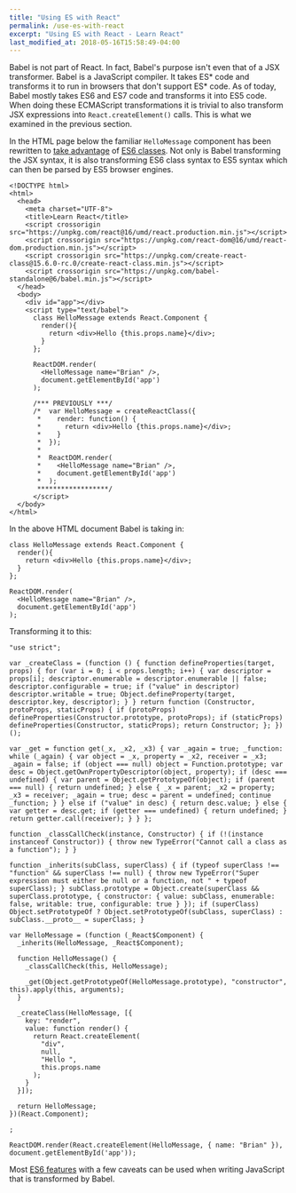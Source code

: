 ```yaml
---
title: "Using ES with React"
permalink: /use-es-with-react
excerpt: "Using ES with React - Learn React"
last_modified_at: 2018-05-16T15:58:49-04:00
---
```


Babel is not part of React. In fact, Babel's purpose isn't even that of a JSX transformer. Babel is a JavaScript compiler. It takes ES* code and transforms it to run in browsers that don't support ES* code. As of today, Babel mostly takes ES6 and ES7 code and transforms it into ES5 code. When doing these ECMAScript transformations it is trivial to also transform JSX expressions into `React.createElement()` calls. This is what we examined in the previous section.

In the HTML page below the familiar `HelloMessage` component has been rewritten to [take advantage](http://babeljs.io/blog/2015/06/07/react-on-es6-plus) of [ES6 classes](https://github.com/lukehoban/es6features#classes). Not only is Babel transforming the JSX syntax, it is also transforming ES6 class syntax to ES5 syntax which can then be parsed by ES5 browser engines.

```
<!DOCTYPE html>
<html>
  <head>
    <meta charset="UTF-8">
    <title>Learn React</title>
    <script crossorigin src="https://unpkg.com/react@16/umd/react.production.min.js"></script>
    <script crossorigin src="https://unpkg.com/react-dom@16/umd/react-dom.production.min.js"></script>
    <script crossorigin src="https://unpkg.com/create-react-class@15.6.0-rc.0/create-react-class.min.js"></script>
    <script crossorigin src="https://unpkg.com/babel-standalone@6/babel.min.js"></script>
  </head>
  <body>
    <div id="app"></div>
    <script type="text/babel">
      class HelloMessage extends React.Component {
        render(){
          return <div>Hello {this.props.name}</div>;
        }
      };

      ReactDOM.render(
        <HelloMessage name="Brian" />, 
        document.getElementById('app')
      );

      /*** PREVIOUSLY ***/
      /*  var HelloMessage = createReactClass({
       *    render: function() {
       *      return <div>Hello {this.props.name}</div>;
       *    }
       *  });
       *
       *  ReactDOM.render(
       *    <HelloMessage name="Brian" />, 
       *    document.getElementById('app')
       *  );
       ******************/
      </script>
  </body>
</html>
```

In the above HTML document Babel is taking in:

```
class HelloMessage extends React.Component {
  render(){
    return <div>Hello {this.props.name}</div>;
  }
};

ReactDOM.render(
  <HelloMessage name="Brian" />, 
  document.getElementById('app')
);
```

Transforming it to this:

```
"use strict";

var _createClass = (function () { function defineProperties(target, props) { for (var i = 0; i < props.length; i++) { var descriptor = props[i]; descriptor.enumerable = descriptor.enumerable || false; descriptor.configurable = true; if ("value" in descriptor) descriptor.writable = true; Object.defineProperty(target, descriptor.key, descriptor); } } return function (Constructor, protoProps, staticProps) { if (protoProps) defineProperties(Constructor.prototype, protoProps); if (staticProps) defineProperties(Constructor, staticProps); return Constructor; }; })();

var _get = function get(_x, _x2, _x3) { var _again = true; _function: while (_again) { var object = _x, property = _x2, receiver = _x3; _again = false; if (object === null) object = Function.prototype; var desc = Object.getOwnPropertyDescriptor(object, property); if (desc === undefined) { var parent = Object.getPrototypeOf(object); if (parent === null) { return undefined; } else { _x = parent; _x2 = property; _x3 = receiver; _again = true; desc = parent = undefined; continue _function; } } else if ("value" in desc) { return desc.value; } else { var getter = desc.get; if (getter === undefined) { return undefined; } return getter.call(receiver); } } };

function _classCallCheck(instance, Constructor) { if (!(instance instanceof Constructor)) { throw new TypeError("Cannot call a class as a function"); } }

function _inherits(subClass, superClass) { if (typeof superClass !== "function" && superClass !== null) { throw new TypeError("Super expression must either be null or a function, not " + typeof superClass); } subClass.prototype = Object.create(superClass && superClass.prototype, { constructor: { value: subClass, enumerable: false, writable: true, configurable: true } }); if (superClass) Object.setPrototypeOf ? Object.setPrototypeOf(subClass, superClass) : subClass.__proto__ = superClass; }

var HelloMessage = (function (_React$Component) {
  _inherits(HelloMessage, _React$Component);

  function HelloMessage() {
    _classCallCheck(this, HelloMessage);

    _get(Object.getPrototypeOf(HelloMessage.prototype), "constructor", this).apply(this, arguments);
  }

  _createClass(HelloMessage, [{
    key: "render",
    value: function render() {
      return React.createElement(
        "div",
        null,
        "Hello ",
        this.props.name
      );
    }
  }]);

  return HelloMessage;
})(React.Component);

;

ReactDOM.render(React.createElement(HelloMessage, { name: "Brian" }), document.getElementById('app'));
```

Most [ES6 features](https://github.com/lukehoban/es6features) with a few caveats can be used when writing JavaScript that is transformed by Babel.
